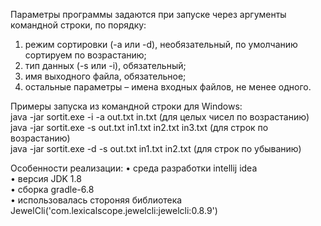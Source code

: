 Параметры программы задаются при запуске через аргументы командной строки, по порядку:
1. режим сортировки (-a или -d), необязательный, по умолчанию сортируем по возрастанию;
2. тип данных (-s или -i), обязательный;
3. имя выходного файла, обязательное;
4. остальные параметры – имена входных файлов, не менее одного.

Примеры запуска из командной строки для Windows:  
java -jar sortit.exe -i -a out.txt in.txt (для целых чисел по возрастанию)    
java -jar sortit.exe -s out.txt in1.txt in2.txt in3.txt (для строк по возрастанию)  
java -jar sortit.exe -d -s out.txt in1.txt in2.txt (для строк по убыванию)  

Особенности реализации:
• среда разработки intellij idea  
• версия JDK 1.8  
• сборка gradle-6.8  
• использовалась стороняя библиотека JewelCli('com.lexicalscope.jewelcli:jewelcli:0.8.9')  